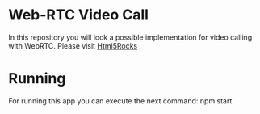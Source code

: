 # Web-RTC Video Call
In this repository you will look a possible implementation for video calling with
WebRTC.
Please visit [Html5Rocks](http://www.html5rocks.com/en/tutorials/webrtc/infrastructure/)
# Running
For running this app you can execute the next command:
  npm start
